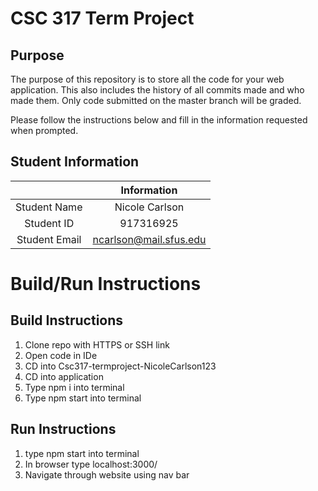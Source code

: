 # CSC 317 Term Project

## Purpose

The purpose of this repository is to store all the code for your web application. This also includes the history of all commits made and who made them. Only code submitted on the master branch will be graded.

Please follow the instructions below and fill in the information requested when prompted.

## Student Information

|               | Information   |
|:-------------:|:-------------:|
| Student Name  | Nicole Carlson    |
| Student ID    | 917316925     |
| Student Email | ncarlson@mail.sfus.edu    |



# Build/Run Instructions

## Build Instructions
1. Clone repo with HTTPS or SSH link 
2. Open code in IDe
3. CD into Csc317-termproject-NicoleCarlson123
3. CD into application
5. Type npm i into terminal
6. Type npm start into terminal

## Run Instructions
1. type npm start into terminal
2. In browser type localhost:3000/
3. Navigate through website using nav bar